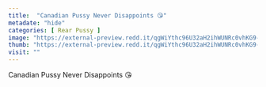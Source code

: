```yaml
---
title:  "Canadian Pussy Never Disappoints 😘"
metadate: "hide"
categories: [ Rear Pussy ]
image: "https://external-preview.redd.it/qgWiYthc96U32aH2ihWUNRc0vhKG9-JxxN3Kux01ruI.jpg?auto=webp&s=bff38d0847569e8a8bf6fc9b18103f7ed91a4035"
thumb: "https://external-preview.redd.it/qgWiYthc96U32aH2ihWUNRc0vhKG9-JxxN3Kux01ruI.jpg?width=640&crop=smart&auto=webp&s=82e9aa925004d9565a438c6d44abd00d72d33cca"
visit: ""
---
```

Canadian Pussy Never Disappoints 😘
